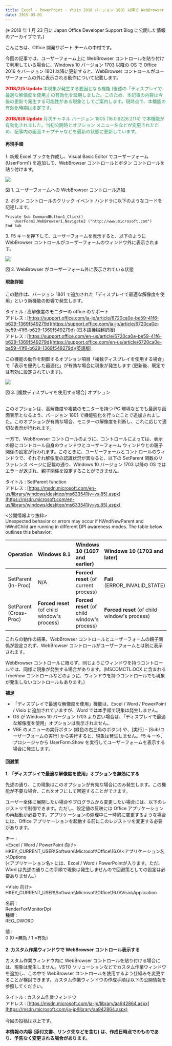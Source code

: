 ```yaml
---
title: Excel - PowerPoint - Visio 2016 バージョン 1801 以降で WebBrowser コントロールがユーザーフォーム外に表示される
date: 2019-03-01
---
```


(※ 2018 年 1 月 23 日に Japan Office Developer Support Blog に公開した情報のアーカイブです。)

こんにちは、Office 開発サポート チームの中村です。

今回の記事では、ユーザーフォーム上に WebBrowser コントロールを貼り付けて利用している場合に、Windows 10 バージョン 1703 以降の OS で Office 2016 をバージョン 1801 以降に更新すると、WebBrowser コントロールがユーザーフォームの外に表示される動作について記載します。

<span style="color:#FF0000">**2018/2/5 Update**</span>
<span style="color:#339966">本現象が発生する要因となる機能 (後述の「ディスプレイで最適な解像度を使用」) の有効化を延期しました。このため、本記事の内容は今後の更新で発生する可能性がある現象としてご案内します。現時点で、本機能の有効化時期は未定です。</span>

<span style="color:#FF0000">**2018/6/8 Update**</span>
<span style="color:#339966">月次チャネル バージョン 1805 (16.0.9226.2114) で本機能が有効化されました。当初公開時とオプション メニュー名などが変更されたため、記事内の画面キャプチャなどを最新の状態に更新しています。</span>

#### **再現手順**

1\. 新規 Excel ブックを作成し、Visual Basic Editor でユーザーフォーム (UserForm1) を追加して、WebBrowser コントロールとボタン コントロールを貼り付けます。

![](image1.png)

図 1. ユーザーフォームへの WebBrowser コントロール追加

2\. ボタン コントロールのクリック イベント ハンドラに以下のようなコードを記述します。

```
Private Sub CommandButton1_Click()
    UserForm1.WebBrowser1.Navigate2 ("http://www.microsoft.com")
End Sub
```
  

3\. F5 キーを押下して、ユーザーフォームを表示すると、以下のように WebBrowser コントロールがユーザーフォームのウィンドウ外に表示されます。

![](image2.png)

図 2. WebBrowser がユーザーフォーム外に表示されている状態

#### **現象詳細**

この動作は、バージョン 1801 で追加された「ディスプレイで最適な解像度を使用」という新機能の影響で発生します。

タイトル : 高解像度のモニターの office のサポート  
アドレス : [https://support.office.com/ja-jp/article/6720ca0e-be59-41f6-b629-1369f549279d](https://support.office.com/ja-jp/article/6720ca0e-be59-41f6-b629-1369f549279d) (日本語機械翻訳版)  
アドレス : [https://support.office.com/en-us/article/6720ca0e-be59-41f6-b629-1369f549279d](https://support.office.com/en-us/article/6720ca0e-be59-41f6-b629-1369f549279d)(英語版)

この機能の動作を制御するオプション項目「複数ディスプレイを使用する場合」で「表示を優先した最適化」が有効な場合に現象が発生します (更新後、既定では有効に設定されています)。

![](image3.png)

図 3. \[複数ディスプレイを使用する場合\] オプション

   
このオプションは、高解像度や複数のモニターを持つ PC 環境などでも最適な画面表示となるよう、バージョン 1801 で機能強化を行ったことで追加されました。このオプションが有効な場合、モニターの解像度を判断し、これに応じて適切な表示が行われます。

一方で、WebBrowser コントロールのように、コントロールによっては、表示の際にコントロール自身のウィンドウとユーザーフォーム ウィンドウとの親子関係の設定が行われます。このときに、ユーザーフォームとコントロールのウィンドウで、それぞれ解像度の認識状況が異なると、以下の SetParent 関数のリファレンス ページに記載の通り、Windows 10 バージョン 1703 以降の OS ではエラーが返され、親子関係を設定することができません。

タイトル : SetParent function  
アドレス : [https://msdn.microsoft.com/en-us/library/windows/desktop/ms633541(v=vs.85).aspx](https://msdn.microsoft.com/en-us/library/windows/desktop/ms633541(v=vs.85).aspx)

<公開情報より抜粋>  
Unexpected behavior or errors may occur if hWndNewParent and hWndChild are running in different DPI awareness modes. The table below outlines this behavior:

|**Operation**|**Windows 8.1**|**Windows 10 (1607 and earlier)**|**Windows 10 (1703 and later)**|
|:---|:---|:---|:---|
|SetParent (In-Proc)|N/A|**Forced reset** (of current process)|**Fail** (ERROR\_INVALID\_STATE)|
|SetParent (Cross-Proc)|**Forced reset** (of child window's process)|**Forced reset** (of child window's process)|**Forced reset** (of child window's process)|


これらの動作の結果、WebBrowser コントロールとユーザーフォームの親子関係が設定されず、WebBrowser コントロールがユーザーフォームとは別に表示されます。

WebBrowser コントロールに限らず、同じようにウィンドウを持つコントロールでは、同様に現象が発生する場合があります。(MSCOMCTL.OCX に含まれる TreeView コントロールなどのように、ウィンドウを持つコントロールでも現象が発生しないコントロールもあります。)

**補足**

*   「ディスプレイで最適な解像度を使用」機能は、Excel / Word / PowerPoint / Visio に追加されていますが、Word では本手順で現象は発生しません。
*   OS が Windows 10 バージョン 1703 より古い場合は、「ディスプレイで最適な解像度を使用」オプションは表示されません。
*   VBE のメニューの実行ボタン (緑色の右三角のボタン) や、\[実行\] – \[Sub/ユーザーフォームの実行\] から実行すると、現象は発生しません。F5 キーや、プロシージャから UserForm.Show を実行してユーザーフォームを表示する場合に発生します。

#### **回避策**

**1\. 「ディスプレイで最適な解像度を使用」オプションを無効にする**

先述の通り、この現象はこのオプションが有効な場合にのみ発生します。この機能が不要な場合、これをオフにして回避することができます。

ユーザー全体に展開したい場合やプログラムから変更したい場合には、以下のレジストリで制御できます。ただし、設定値の反映には Office アプリケーションの再起動が必要です。アプリケーションの処理中に一時的に変更するような場合には、Office アプリケーションを起動する前にこのレジストリを変更する必要があります。

キー :  
<Excel / Word / PowerPoint 向け>  
HKEY\_CURRENT\_USER\\Software\\Microsoft\\Office\\16.0\\<アプリケーション名>\\Options  
(<アプリケーション名> には、Excel / Word / PowerPointが入ります。ただ、Word は先述の通りこの手順で現象は発生しませんので回避策としての設定は必要ありません。)

<Visio 向け>  
HKEY\_CURRENT\_USER\\Software\\Microsoft\\Office\\16.0\\Visio\\Application

名前 :  
RenderForMonitorDpi  
種類 :  
REG\_DWORD

値 :  
0 (0 =無効 / 1 =有効)  
   
**2\. カスタム作業ウィンドウで** **WebBrowser** **コントロール表示する**

カスタム作業ウィンドウ内に WebBrowser コントロールを貼り付ける場合には、現象は発生しません。VSTO ソリューションなどでカスタム作業ウィンドウを追加し、この中で WebBrowser コントロールを使用するよう仕組みを変更することが検討できます。カスタム作業ウィンドウの作成手順は以下の公開情報を参照してください。

タイトル : カスタム作業ウィンドウ  
アドレス : [https://msdn.microsoft.com/ja-jp/library/aa942864.aspx](https://msdn.microsoft.com/ja-jp/library/aa942864.aspx)  
   
今回の投稿は以上です。

**本情報の内容 (添付文書、リンク先などを含む) は、作成日時点でのものであり、予告なく変更される場合があります。**